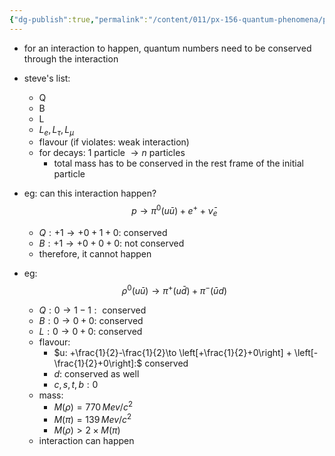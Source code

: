 ```yaml
---
{"dg-publish":true,"permalink":"/content/011/px-156-quantum-phenomena/px-156-b-particle-physics/px-156-f-the-particle-zoo/px-156-f6-conservation-of-quantum-numbers-in-interactions/","noteIcon":"1","created":"2024-11-25T10:50:32.000+00:00","updated":"2024-11-26T20:02:55.673+00:00"}
---
```


- for an interaction to happen, quantum numbers need to be conserved through the interaction
- steve's list:
	- Q
	- B
	- L
	- $L_{e}, L_{\tau}, L_{\mu}$
	- flavour (if violates: weak interaction)
	- for decays: 1 particle $\to n$ particles
		- total mass has to be conserved in the rest frame of the initial particle

- eg: can this interaction happen? 
$$p \to \pi^{0}(u\bar u) + e^{+} + \bar\nu_{e}$$
	- $Q: +1 \to +0 +1 +0:$ conserved
	- $B: +1 \to +0 +0 +0:$ not conserved
	- therefore, it cannot happen

- eg: 
$$\rho^{0}(u\bar u) \to \pi^{+} (u\bar d) + \pi^{-}(\bar u d)$$
	- ${} Q: 0 \to 1-1: {}$ conserved
	- $B: 0\to0+0:$ conserved
	- $L: 0\to0+0:$ conserved
	- flavour:
		- $u: +\frac{1}{2}-\frac{1}{2}\to \left[+\frac{1}{2}+0\right] + \left[-\frac{1}{2}+0\right]:$ conserved
		- $d:$ conserved as well
		- $c,s,t,b: 0$ 
	- mass: 
		- ${} M(\rho)=770\,Mev/c^2 {}$
		- $M(\pi)=139\,Mev/c^2$
		- $M(\rho)>2\times M(\pi)$
	- interaction can happen
